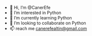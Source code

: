 - 👋 Hi, I’m @CanerEfe
- 👀 I’m interested in Python
- 🌱 I’m currently learning Python
- 💞️ I’m looking to collaborate on Python
- 📫 reach me canerefealtin@gmail.com

<!---
CanerEfe/CanerEfe is a ✨ special ✨ repository because its `README.md` (this file) appears on your GitHub profile.
You can click the Preview link to take a look at your changes.
--->
